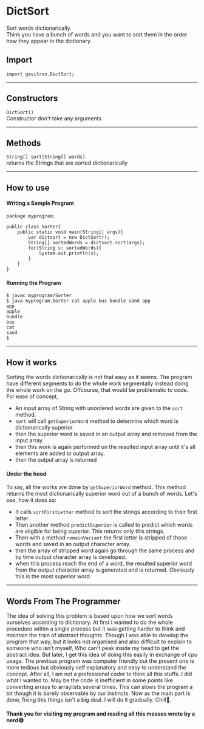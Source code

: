 # DictSort
Sort words dictionarically.<br/>
Think you have a bunch of words and you want to sort them in the order how they appear in the dictionary.
## Import
```import gavitron.DictSort;```
***

## Constructors
```DictSort()```<br/>
Constructor don't take any arguments
***
## Methods
```String[] sort(String[] words)```<br/>
returns the Strings that are sorted dictionarically
***
## How to use
#### Writing a Sample Program
```
package myprogram;

public class Sorter{
    public static void main(String[] args){
        var dictsort = new DictSort();
        String[] sortedWords = dictsort.sort(args);
        for(String s: sortedWords){
            System.out.println(s);
        }
    }
}
```
#### Running the Program
```
$ javac myprogram/Sorter
$ java myprogram.Sorter cat apple bus bundle sand app
app
apple
bundle
bus
cat
sand
$ 
```
***
## How it works
Sorting the words dictionarically is not that easy as it seems.
The program have different segments to do the
whole work segmentally instead doing the whole
work on the go. Offcourse, that would be problematic to code.
For ease of concept,  
- An input array of String with unordered words are given to the `sort` method.
- `sort` will call `getSuperiorWord` method to determine which word is dictionarically superior.
- then the superior word is saved in an output array and removed from the input array.
- then this work is again performed on the resulted input array until it's all elements are added to output array.
- then the output array is returned
#### Under the hood
To say, all the works are done by `getSuperiorWord` method.
This method returns the most dictionarically superior word out of a bunch of words.
Let's see, how it does so:
- It calls `sortFirstLetter` method to sort the strings according to their first letter. 
- Then another method `predictSuperior` is called to predict which words are eligible for being superior. This returns only this strings.
- Then with a method `remainVariant` the first letter is stripped of those words and saved in an output character array.
- then the array of stripped word again go through the same process and by time output character array is developed.
- when this process reach the end of a word, the resulted superior word from the output character array is generated and is returned. Obviously this is the most superior word.
***
## Words From The Programmer
The idea of solving this problem is based upon how we sort words ourselves according to dictionary.
At first I wanted to do the whole procedure within a single process but it was getting harder to think and maintain the train of abstract thoughts. Though I was able to develop the program that way, but it looks not organised and also difficult to explain
to someone who isn't myself, Who can't peak inside my head to get the abstract idea. But later, I get this idea of doing this easily in exchange of cpu usage. The previous program was computer friendly but the present one is more tedious but obviously self explanatory and easy to understand the concept. 
After all, I am not a professional coder to think all this stuffs. I did what I wanted to. May be the code is inefficient in some points like converting arrays to arraylists several times. This can slows the program a bit though it is barely observable by our instincts. Now as the main part is done, fixing this 
things isn't a big deal. I will do it gradually. Chill🙆.  
#### Thank you for visiting my program and reading all this messes wrote by a nerd😅

